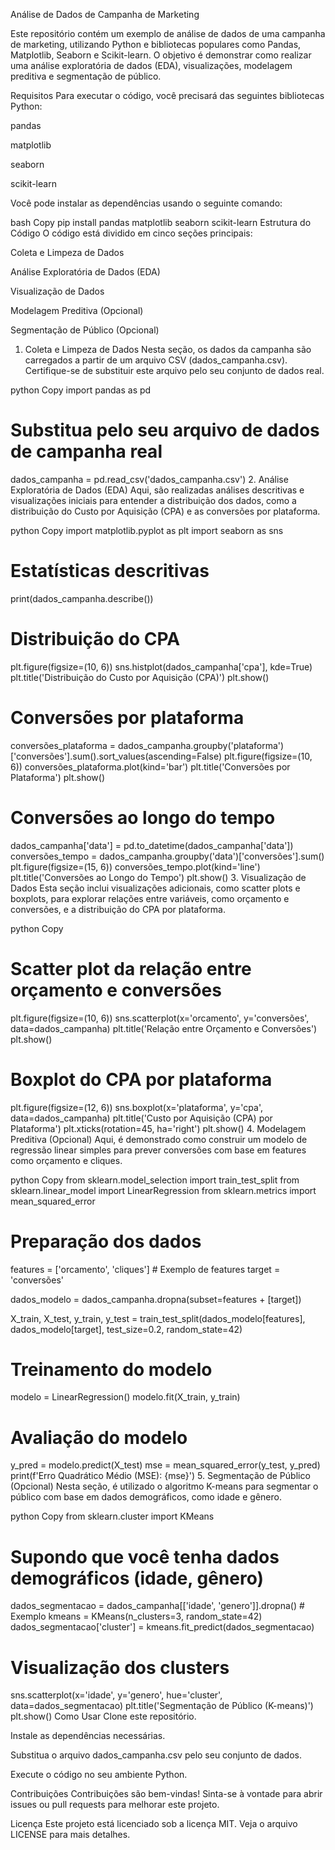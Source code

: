 
Análise de Dados de Campanha de Marketing

Este repositório contém um exemplo de análise de dados de uma campanha de marketing, utilizando Python e bibliotecas populares como Pandas, Matplotlib, Seaborn e Scikit-learn. O objetivo é demonstrar como realizar uma análise exploratória de dados (EDA), visualizações, modelagem preditiva e segmentação de público.

Requisitos
Para executar o código, você precisará das seguintes bibliotecas Python:

pandas

matplotlib

seaborn

scikit-learn

Você pode instalar as dependências usando o seguinte comando:

bash
Copy
pip install pandas matplotlib seaborn scikit-learn
Estrutura do Código
O código está dividido em cinco seções principais:

Coleta e Limpeza de Dados

Análise Exploratória de Dados (EDA)

Visualização de Dados

Modelagem Preditiva (Opcional)

Segmentação de Público (Opcional)

1. Coleta e Limpeza de Dados
Nesta seção, os dados da campanha são carregados a partir de um arquivo CSV (dados_campanha.csv). Certifique-se de substituir este arquivo pelo seu conjunto de dados real.

python
Copy
import pandas as pd

# Substitua pelo seu arquivo de dados de campanha real
dados_campanha = pd.read_csv('dados_campanha.csv')
2. Análise Exploratória de Dados (EDA)
Aqui, são realizadas análises descritivas e visualizações iniciais para entender a distribuição dos dados, como a distribuição do Custo por Aquisição (CPA) e as conversões por plataforma.

python
Copy
import matplotlib.pyplot as plt
import seaborn as sns

# Estatísticas descritivas
print(dados_campanha.describe())

# Distribuição do CPA
plt.figure(figsize=(10, 6))
sns.histplot(dados_campanha['cpa'], kde=True)
plt.title('Distribuição do Custo por Aquisição (CPA)')
plt.show()

# Conversões por plataforma
conversões_plataforma = dados_campanha.groupby('plataforma')['conversões'].sum().sort_values(ascending=False)
plt.figure(figsize=(10, 6))
conversões_plataforma.plot(kind='bar')
plt.title('Conversões por Plataforma')
plt.show()

# Conversões ao longo do tempo
dados_campanha['data'] = pd.to_datetime(dados_campanha['data'])
conversões_tempo = dados_campanha.groupby('data')['conversões'].sum()
plt.figure(figsize=(15, 6))
conversões_tempo.plot(kind='line')
plt.title('Conversões ao Longo do Tempo')
plt.show()
3. Visualização de Dados
Esta seção inclui visualizações adicionais, como scatter plots e boxplots, para explorar relações entre variáveis, como orçamento e conversões, e a distribuição do CPA por plataforma.

python
Copy
# Scatter plot da relação entre orçamento e conversões
plt.figure(figsize=(10, 6))
sns.scatterplot(x='orcamento', y='conversões', data=dados_campanha)
plt.title('Relação entre Orçamento e Conversões')
plt.show()

# Boxplot do CPA por plataforma
plt.figure(figsize=(12, 6))
sns.boxplot(x='plataforma', y='cpa', data=dados_campanha)
plt.title('Custo por Aquisição (CPA) por Plataforma')
plt.xticks(rotation=45, ha='right')
plt.show()
4. Modelagem Preditiva (Opcional)
Aqui, é demonstrado como construir um modelo de regressão linear simples para prever conversões com base em features como orçamento e cliques.

python
Copy
from sklearn.model_selection import train_test_split
from sklearn.linear_model import LinearRegression
from sklearn.metrics import mean_squared_error

# Preparação dos dados
features = ['orcamento', 'cliques']  # Exemplo de features
target = 'conversões'

dados_modelo = dados_campanha.dropna(subset=features + [target])

X_train, X_test, y_train, y_test = train_test_split(dados_modelo[features], dados_modelo[target], test_size=0.2, random_state=42)

# Treinamento do modelo
modelo = LinearRegression()
modelo.fit(X_train, y_train)

# Avaliação do modelo
y_pred = modelo.predict(X_test)
mse = mean_squared_error(y_test, y_pred)
print(f'Erro Quadrático Médio (MSE): {mse}')
5. Segmentação de Público (Opcional)
Nesta seção, é utilizado o algoritmo K-means para segmentar o público com base em dados demográficos, como idade e gênero.

python
Copy
from sklearn.cluster import KMeans

# Supondo que você tenha dados demográficos (idade, gênero)
dados_segmentacao = dados_campanha[['idade', 'genero']].dropna() # Exemplo
kmeans = KMeans(n_clusters=3, random_state=42)
dados_segmentacao['cluster'] = kmeans.fit_predict(dados_segmentacao)

# Visualização dos clusters
sns.scatterplot(x='idade', y='genero', hue='cluster', data=dados_segmentacao)
plt.title('Segmentação de Público (K-means)')
plt.show()
Como Usar
Clone este repositório.

Instale as dependências necessárias.

Substitua o arquivo dados_campanha.csv pelo seu conjunto de dados.

Execute o código no seu ambiente Python.

Contribuições
Contribuições são bem-vindas! Sinta-se à vontade para abrir issues ou pull requests para melhorar este projeto.

Licença
Este projeto está licenciado sob a licença MIT. Veja o arquivo LICENSE para mais detalhes.

